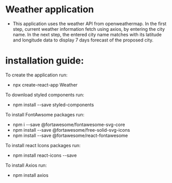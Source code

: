 # Weather application

- This application uses the weather API from openweathermap. In the first step, current weather information fetch using axios, by entering the city name. In the next step, the entered city name matches with its latitude and longitude data to display 7 days forecast of the proposed city.

# installation guide: 

To create the application run:
- npx create-react-app Weather

To download styled components run:
- npm install --save styled-components

To install FontAwsome packages run:
- npm i --save @fortawesome/fontawesome-svg-core
- npm install --save @fortawesome/free-solid-svg-icons
- npm install --save @fortawesome/react-fontawesome
  
To install react Icons packages run:
- npm install react-icons --save
  
To install Axios run:
- npm install axios
